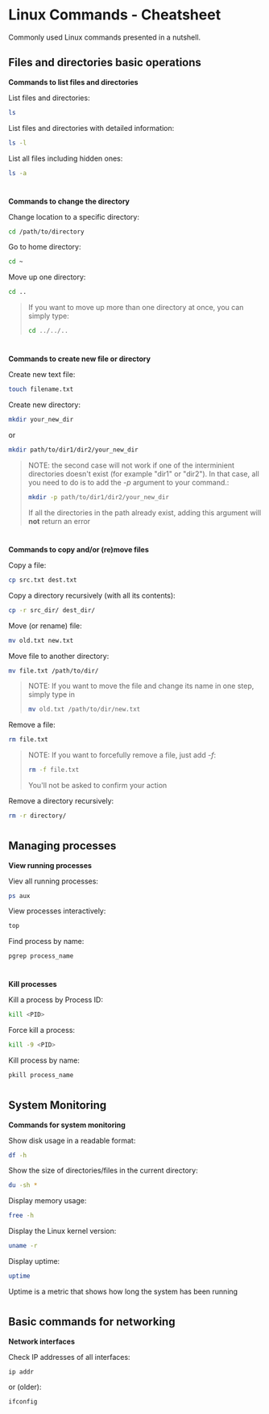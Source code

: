 # Linux Commands - Cheatsheet

Commonly used Linux commands presented in a nutshell.

## Files and directories basic operations

**Commands to list files and directories**

List files and directories:

```bash
ls
```
List files and directories with detailed information:
```bash
ls -l
```
List all files including hidden ones:
```bash
ls -a
```

#

**Commands to change the directory**

Change location to a specific directory:

```bash
cd /path/to/directory
```

Go to home directory:

```bash
cd ~
```

Move up one directory:


```bash
cd ..
```


> If you want to move up more than one directory at once, you can simply type:
> ```bash
>cd ../../..
>```

#
**Commands to create new file or directory**

Create new text file:
```bash
touch filename.txt
```

Create new directory:

```bash
mkdir your_new_dir
```

or 

```bash
mkdir path/to/dir1/dir2/your_new_dir
```
>NOTE: 
> the second case will not work if one of the interminient directories doesn't exist (for example "dir1" or "dir2"). In that case, all you need to do is to add the *-p* argument to your command.:
>```bash
>mkdir -p path/to/dir1/dir2/your_new_dir
>```
> If all the directories in the path already exist, adding this argument will **not** return an error

#

**Commands to copy and/or (re)move files**

Copy a file:

```bash
cp src.txt dest.txt
```

Copy a directory recursively (with all its contents):

```bash
cp -r src_dir/ dest_dir/
```

Move (or rename) file:

```bash
mv old.txt new.txt
```

Move file to another directory:

```bash
mv file.txt /path/to/dir/
```

>NOTE: 
> If you want to move the file and change its name in one step, simply type in
>```bash
>mv old.txt /path/to/dir/new.txt
>```

Remove a file:
```bash
rm file.txt
```

>NOTE: 
> If you want to forcefully remove a file, just add *-f*:
>```bash
>rm -f file.txt
>```
> You'll not be asked to confirm your action

Remove a directory recursively:
```bash
rm -r directory/
```

#

## Managing processes

**View running processes**

Viev all running processes:

```bash
ps aux
```

View processes interactively:

```bash
top
```

Find process by name:

```bash
pgrep process_name
```

#

**Kill processes**


Kill a process by Process ID:

```bash
kill <PID>
```

Force kill a process:
```bash
kill -9 <PID>
```

Kill process by name:

```bash
pkill process_name
```
#

## System Monitoring

**Commands for system monitoring**

Show disk usage in a readable format:

```bash
df -h
```

Show the size of directories/files in the current directory:

```bash
du -sh *
```

Display memory usage:

```bash
free -h 
```

Display the Linux kernel version:

```bash
uname -r  
```

Display uptime:

```bash
uptime  
```

Uptime is a metric that shows how long the system has been running
#

## Basic commands for networking

**Network interfaces**

Check IP addresses of all interfaces:

```bash
ip addr  
```

or (older):

```bash
ifconfig
```


